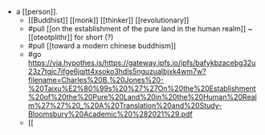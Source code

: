 - a [[person]].
  - [[Buddhist]] [[monk]] [[thinker]] [[revolutionary]]
  - #pull [[on the establishment of the pure land in the human realm]] ~ [[oteotplithr]] for short (?)
  - #pull [[toward a modern chinese buddhism]]
  - #go https://via.hypothes.is/https://gateway.ipfs.io/ipfs/bafykbzacebg32u23z7tgjc7ifge6jqjtt4xsoko3hdls5nguzualbjxk4wm7w?filename=Charles%20B.%20Jones%20-%20Taixu%E2%80%99s%20%27%27On%20the%20Establishment%20of%20the%20Pure%20Land%20in%20the%20Human%20Realm%27%27%20_%20A%20Translation%20and%20Study-Bloomsbury%20Academic%20%282021%29.pdf
  - [[
